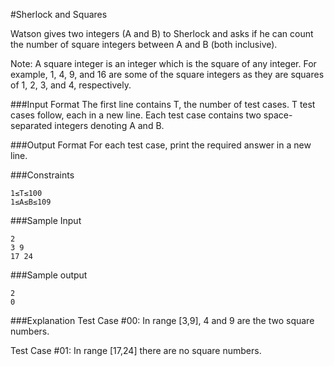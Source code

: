 #Sherlock and Squares

Watson gives two integers (A and B) to Sherlock and asks if he can count the number of square integers between A and B (both inclusive).

Note: A square integer is an integer which is the square of any integer. For example, 1, 4, 9, and 16 are some of the square integers as they are squares of 1, 2, 3, and 4, respectively.

###Input Format 
The first line contains T, the number of test cases. T test cases follow, each in a new line. 
Each test case contains two space-separated integers denoting A and B.

###Output Format 
For each test case, print the required answer in a new line.

###Constraints 
```
1≤T≤100
1≤A≤B≤109
```
###Sample Input
```
2
3 9
17 24
```
###Sample output
```
2
0
```
###Explanation 
Test Case #00: In range [3,9], 4 and 9 are the two square numbers. 

Test Case #01: In range [17,24] there are no square numbers.
